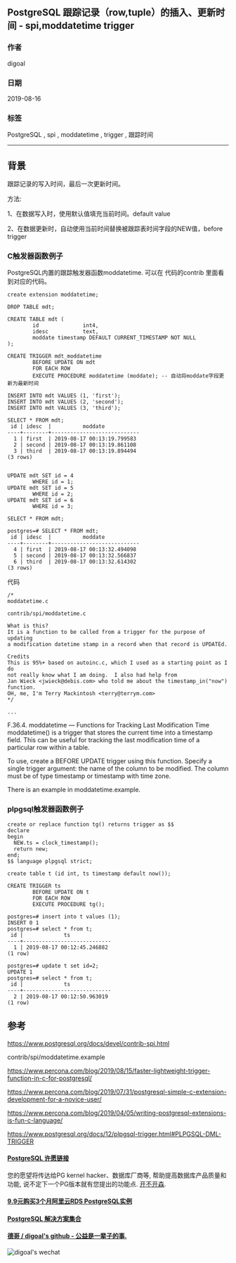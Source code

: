 ## PostgreSQL 跟踪记录（row,tuple）的插入、更新时间 - spi,moddatetime trigger       
                      
### 作者                      
digoal                      
                      
### 日期                      
2019-08-16                     
                      
### 标签                      
PostgreSQL , spi , moddatetime , trigger , 跟踪时间      
                      
----                      
                      
## 背景             
跟踪记录的写入时间，最后一次更新时间。    
    
方法:    
    
1、在数据写入时，使用默认值填充当前时间。default value    
    
2、在数据更新时，自动使用当前时间替换被跟踪表时间字段的NEW值，before trigger    
    
### C触发器函数例子    
PostgreSQL内置的跟踪触发器函数moddatetime. 可以在 代码的contrib  里面看到对应的代码。    
    
```    
create extension moddatetime;    
    
DROP TABLE mdt;    
    
CREATE TABLE mdt (    
        id              int4,    
        idesc           text,    
        moddate timestamp DEFAULT CURRENT_TIMESTAMP NOT NULL    
);    
    
CREATE TRIGGER mdt_moddatetime    
        BEFORE UPDATE ON mdt    
        FOR EACH ROW    
        EXECUTE PROCEDURE moddatetime (moddate); -- 自动将moddate字段更新为最新时间    
    
INSERT INTO mdt VALUES (1, 'first');    
INSERT INTO mdt VALUES (2, 'second');    
INSERT INTO mdt VALUES (3, 'third');    
    
SELECT * FROM mdt;    
 id | idesc  |          moddate               
----+--------+----------------------------    
  1 | first  | 2019-08-17 00:13:19.799583    
  2 | second | 2019-08-17 00:13:19.861108    
  3 | third  | 2019-08-17 00:13:19.894494    
(3 rows)    
    
    
UPDATE mdt SET id = 4    
        WHERE id = 1;    
UPDATE mdt SET id = 5    
        WHERE id = 2;    
UPDATE mdt SET id = 6    
        WHERE id = 3;    
    
SELECT * FROM mdt;    
    
postgres=# SELECT * FROM mdt;    
 id | idesc  |          moddate               
----+--------+----------------------------    
  4 | first  | 2019-08-17 00:13:32.494098    
  5 | second | 2019-08-17 00:13:32.566837    
  6 | third  | 2019-08-17 00:13:32.614302    
(3 rows)    
```    
    
代码    
    
```  
/*  
moddatetime.c  
  
contrib/spi/moddatetime.c  
  
What is this?  
It is a function to be called from a trigger for the purpose of updating  
a modification datetime stamp in a record when that record is UPDATEd.  
  
Credits  
This is 95%+ based on autoinc.c, which I used as a starting point as I do  
not really know what I am doing.  I also had help from  
Jan Wieck <jwieck@debis.com> who told me about the timestamp_in("now") function.  
OH, me, I'm Terry Mackintosh <terry@terrym.com>  
*/  
  
...  
```  
    
F.36.4. moddatetime — Functions for Tracking Last Modification Time  
moddatetime() is a trigger that stores the current time into a timestamp field. This can be useful for tracking the last modification time of a particular row within a table.  
  
To use, create a BEFORE UPDATE trigger using this function. Specify a single trigger argument: the name of the column to be modified. The column must be of type timestamp or timestamp with time zone.  
  
There is an example in moddatetime.example.  
    
### plpgsql触发器函数例子  
    
```    
create or replace function tg() returns trigger as $$    
declare     
begin    
  NEW.ts = clock_timestamp();    
  return new;    
end;    
$$ language plpgsql strict;    
    
create table t (id int, ts timestamp default now());    
    
CREATE TRIGGER ts    
        BEFORE UPDATE ON t    
        FOR EACH ROW    
        EXECUTE PROCEDURE tg();    
    
postgres=# insert into t values (1);    
INSERT 0 1    
postgres=# select * from t;    
 id |             ts                 
----+----------------------------    
  1 | 2019-08-17 00:12:45.246882    
(1 row)    
    
postgres=# update t set id=2;    
UPDATE 1    
postgres=# select * from t;    
 id |             ts                 
----+----------------------------    
  2 | 2019-08-17 00:12:50.963019    
(1 row)    
```    
    
## 参考    
https://www.postgresql.org/docs/devel/contrib-spi.html    
    
contrib/spi/moddatetime.example    
      
https://www.percona.com/blog/2019/08/15/faster-lightweight-trigger-function-in-c-for-postgresql/    
    
https://www.percona.com/blog/2019/07/31/postgresql-simple-c-extension-development-for-a-novice-user/    
    
https://www.percona.com/blog/2019/04/05/writing-postgresql-extensions-is-fun-c-language/    
    
https://www.postgresql.org/docs/12/plpgsql-trigger.html#PLPGSQL-DML-TRIGGER    
      
    
  
  
  
  
  
  
  
  
  
  
  
  
  
  
  
  
  
  
  
  
  
  
  
  
  
  
  
  
  
  
  
  
  
  
  
  
  
  
  
  
  
  
  
  
  
  
  
  
  
  
  
  
  
  
  
  
  
  
  
#### [PostgreSQL 许愿链接](https://github.com/digoal/blog/issues/76 "269ac3d1c492e938c0191101c7238216")
您的愿望将传达给PG kernel hacker、数据库厂商等, 帮助提高数据库产品质量和功能, 说不定下一个PG版本就有您提出的功能点. [开不开森](https://github.com/digoal/blog/issues/76 "269ac3d1c492e938c0191101c7238216").  
  
  
#### [9.9元购买3个月阿里云RDS PostgreSQL实例](https://www.aliyun.com/database/postgresqlactivity "57258f76c37864c6e6d23383d05714ea")
  
  
#### [PostgreSQL 解决方案集合](https://yq.aliyun.com/topic/118 "40cff096e9ed7122c512b35d8561d9c8")
  
  
#### [德哥 / digoal's github - 公益是一辈子的事.](https://github.com/digoal/blog/blob/master/README.md "22709685feb7cab07d30f30387f0a9ae")
  
  
![digoal's wechat](../pic/digoal_weixin.jpg "f7ad92eeba24523fd47a6e1a0e691b59")
  
